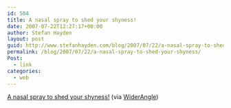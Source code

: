 ```yaml
---
id: 504
title: A nasal spray to shed your shyness!
date: 2007-07-22T12:27:17+00:00
author: Stefan Hayden
layout: post
guid: http://www.stefanhayden.com/blog/2007/07/22/a-nasal-spray-to-shed-your-shyness/
permalink: /blog/2007/07/22/a-nasal-spray-to-shed-your-shyness/
Post:
  - link
categories:
  - web
---
```

<p><a href="http://in.news.yahoo.com/070714/139/6i1jk.html">A nasal spray to shed your shyness!</a> (via <a href="http://widerangle.tumblr.com/">WiderAngle</a>)
</p>
